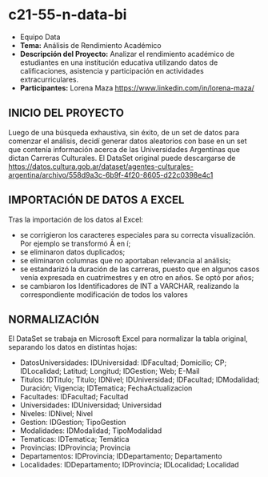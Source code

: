 # c21-55-n-data-bi
* Equipo Data
* **Tema:** Análisis de Rendimiento Académico
* **Descripción del Proyecto:** Analizar el rendimiento académico de estudiantes en una institución educativa utilizando datos de calificaciones, asistencia y participación en actividades extracurriculares.
* **Participantes:** Lorena Maza https://www.linkedin.com/in/lorena-maza/

## INICIO DEL PROYECTO
Luego de una búsqueda exhaustiva, sin éxito, de un set de datos para comenzar el análisis, decidí generar datos aleatorios con base en un set que contenía información acerca de las Universidades Argentinas que dictan Carreras Culturales.
El DataSet original puede descargarse de https://datos.cultura.gob.ar/dataset/agentes-culturales-argentina/archivo/558d9a3c-6b9f-4f20-8605-d22c0398e4c1

## IMPORTACIÓN DE DATOS A EXCEL
Tras la importación de los datos al Excel:
*	se corrigieron los caracteres especiales para su correcta visualización. Por ejemplo se transformó Ã­ en í;
*	se eliminaron datos duplicados;
*	se eliminaron columnas que no aportaban relevancia al análisis;
*	se estandarizó la duración de las carreras, puesto que en algunos casos venía expresada en cuatrimestres y en otro en años. Se optó por años;
*	se cambiaron los Identificadores de INT a VARCHAR, realizando la correspondiente modificación de todos los valores

## NORMALIZACIÓN
El DataSet se trabaja en Microsoft Excel para normalizar la tabla original, separando los datos en distintas hojas:
* DatosUniversidades: IDUniversidad: IDFacultad; Domicilio; CP; IDLocalidad; Latitud; Longitud; IDGestion; Web; E-Mail
* Titulos: IDTitulo; Titulo; IDNivel; IDUniversidad; IDFacultad; IDModalidad; Duración; Vigencia; IDTematica; FechaActualizacion
* Facultades: IDFacultad; Facultad
* Universidades: IDUniversidad; Universidad
* Niveles: IDNivel; Nivel
* Gestion: IDGestion; TipoGestion
* Modalidades: IDModalidad; TipoModalidad
* Tematicas: IDTematica; Temática
* Provincias: IDProvincia; Provincia
* Departamentos: IDProvincia; IDDepartamento; Departamento
* Localidades: IDDepartamento; IDProvincia; IDLocalidad; Localidad
